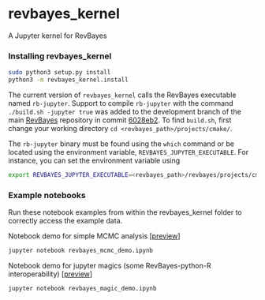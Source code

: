 # revbayes_kernel
A Jupyter kernel for RevBayes

### Installing revbayes_kernel

```sh
sudo python3 setup.py install
python3 -m revbayes_kernel.install
```

The current version of `revbayes_kernel` calls the RevBayes executable named `rb-jupyter`. Support to compile `rb-jupyter` with the command `./build.sh -jupyter true` was added to the development branch of the main [RevBayes](https://github.com/revbayes/revbayes) repository in commit [6028eb2](https://github.com/revbayes/revbayes/commit/6028eb2925e2910a839e98060768401843a87362). To find `build.sh`, first change your working directory `cd <revbayes_path>/projects/cmake/`.

The `rb-jupyter` binary must be found using the `which` command or be located using the environment variable, `REVBAYES_JUPYTER_EXECUTABLE`. For instance, you can set the environment variable using
```sh
export REVBAYES_JUPYTER_EXECUTABLE=<revbayes_path>/revbayes/projects/cmake/rb-jupyter
```

### Example notebooks

Run these notebook examples from within the revbayes_kernel folder to correctly access the example data.

Notebook demo for simple MCMC analysis [[preview](https://nbviewer.jupyter.org/github/revbayes/revbayes_kernel/blob/master/revbayes_mcmc_demo.ipynb)]
```sh
jupyter notebook revbayes_mcmc_demo.ipynb
```

Notebook demo for jupyter magics (some RevBayes-python-R interoperability) [[preview](https://nbviewer.jupyter.org/github/revbayes/revbayes_kernel/blob/master/revbayes_magic_demo.ipynb)]
```sh
jupyter notebook revbayes_magic_demo.ipynb
```
